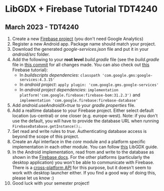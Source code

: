 # LibGDX + Firebase Tutorial TDT4240

## March 2023 - TDT4240

1. Create a new [Firebase project](https://console.firebase.google.com/u/0/) (you don't need Google Analytics)
2. Register a new Android app. Package name should match your project.
3. Download the generated _google-services.json_ file and put it in your _android/src_ folder.
4. Add the following to your **root level** _build.gradle_ file (see the _build.gradle_ file in [this commit](https://github.com/AndreasWintherMoen/libgdx-firebase-tutorial/commit/8427ca09a0468582037acfdea24d18bf76866d00#diff-49a96e7eea8a94af862798a45174e6ac43eb4f8b4bd40759b5da63ba31ec3ef7) for all changes made. You can also check out [this](https://firebase.google.com/docs/database/android/start#java) Firebase tutorial):
   - In _buildscripts dependencies_: `classpath 'com.google.gms:google-services:4.3.15'`
   - In _android project_: `apply plugin: 'com.google.gms.google-services'`
   - In _android project dependencies_: `implementation platform('com.google.firebase:firebase-bom:31.2.3')` and `implementation 'com.google.firebase:firebase-database'`
5. Add _android.useAndroidX=true_ to your _gradle.properties_ file.
6. Add a realtime database to your Firebase project. Either select default location (us-central) or one closer (e.g. europe-west). Note: if you don't use the default, you will have to provide the database URL when running `FirebaseDatabase.getInstance();`.
7. Set read and write rules to _true_. Authenticating database access is beyond the scope of this project.
8. Create an _Api_ interface in the _core_ module and a platform specific implementation in each other module. You can follow [this](https://libgdx.com/wiki/app/interfacing-with-platform-specific-code) LibGDX guide.
9. In the Android implementation, read from and write to the database as shown in the [Firebase docs](https://firebase.google.com/docs/database/android/start#java). For the other platforms (particularly the desktop application) you won't be able to communicate with Firebase. There is a [cross-platform API](https://github.com/mk-5/gdx-fireapp) for this purpose, but it doesn't seem to work with desktop launcher either. If you find a good way of doing this, please let us know :)
10. Good luck with your semester project!
